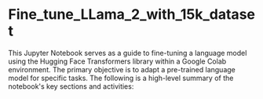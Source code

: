 # Fine_tune_LLama_2_with_15k_dataset
This Jupyter Notebook serves as a guide to fine-tuning a language model using the Hugging Face Transformers library within a Google Colab environment. The primary objective is to adapt a pre-trained language model for specific tasks. The following is a high-level summary of the notebook's key sections and activities:
